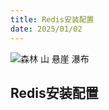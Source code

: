 ```yaml
---
title: Redis安装配置
date: 2025/01/02
---
```


![森林 山 悬崖 瀑布](https://bizhi1.com/wp-content/uploads/2024/05/Forest_Mountain_Cliff_Waterfall_Gaddede_Sweden_5K-Wallpaper_5120x2880-small.jpg)



## Redis安装配置































































































































































































































































































































































































































































